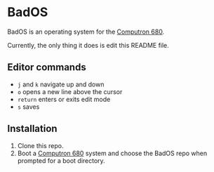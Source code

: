 # BadOS

BadOS is an operating system for the
[Computron 680](https://github.com/benchristel/computron-680).

Currently, the only thing it does is edit this README file.

## Editor commands

- `j` and `k` navigate up and down
- `o` opens a new line above the cursor
- `return` enters or exits edit mode
- `s` saves

## Installation

1. Clone this repo.
1. Boot a [Computron 680](https://github.com/benchristel/computron-680)
   system and choose the BadOS repo when prompted for a boot directory.
